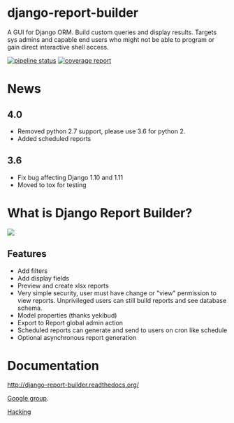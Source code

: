 django-report-builder
=====================

A GUI for Django ORM. Build custom queries and display results.
Targets sys admins and capable end users who might not be able to program or gain direct interactive shell access.

[![pipeline status](https://gitlab.com/burke-software/django-report-builder/badges/master/pipeline.svg)](https://gitlab.com/burke-software/django-report-builder/commits/master)
[![coverage report](https://gitlab.com/burke-software/django-report-builder/badges/master/coverage.svg)](https://gitlab.com/burke-software/django-report-builder/commits/master)

# News

## 4.0

- Removed python 2.7 support, please use 3.6 for python 2.
- Added scheduled reports

## 3.6

- Fix bug affecting Django 1.10 and 1.11
- Moved to tox for testing

# What is Django Report Builder?

![](docs/screenshots/reportbuilderscreen.png)

## Features

- Add filters
- Add display fields
- Preview and create xlsx reports
- Very simple security, user must have change or "view" permission to view
reports. Unprivileged users can still build reports and see database schema.
- Model properties (thanks yekibud)
- Export to Report global admin action
- Scheduled reports can generate and send to users on cron like schedule
- Optional asynchronous report generation

# Documentation

http://django-report-builder.readthedocs.org/

[Google group](https://groups.google.com/forum/#!forum/django-report-builder/).

[Hacking](http://django-report-builder.readthedocs.org/en/latest/hacking/)

